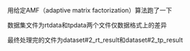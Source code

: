 用给定AMF（adaptive matrix factorization）算法跑了一下

数据集文件为rtdata和tpdata两个文件仅数据格式上的差异

最终处理完的文件为dataset#2_rt_result和dataset#2_tp_result